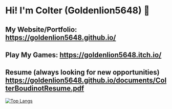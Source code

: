 # Hi! I'm Colter (Goldenlion5648) 👋

## My Website/Portfolio: https://goldenlion5648.github.io/
## Play My Games: https://goldenlion5648.itch.io/
## Resume (always looking for new opportunities) https://goldenlion5648.github.io/documents/ColterBoudinotResume.pdf

[![Top Langs](https://github-readme-stats.vercel.app/api/top-langs/?username=Goldenlion5648&show_icons=true&theme=buefy&layout=compact)](https://github.com/Goldenlion5648/)


<!--
**Goldenlion5648/goldenlion5648** is a ✨ _special_ ✨ repository because its `README.md` (this file) appears on your GitHub profile.

Here are some ideas to get you started:

- 🔭 I’m currently working on ...
- 🌱 I’m currently learning ...
- 👯 I’m looking to collaborate on ...
- 🤔 I’m looking for help with ...
- 💬 Ask me about ...
- 📫 How to reach me: ...
- 😄 Pronouns: ...
- ⚡ Fun fact: ...
-->
